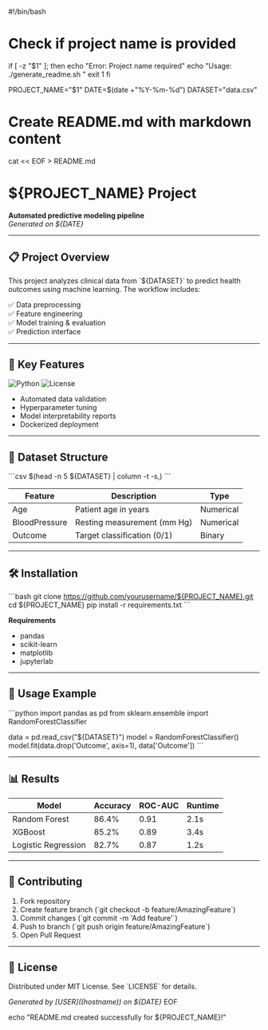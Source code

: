 #!/bin/bash

# Check if project name is provided
if [ -z "$1" ]; then
    echo "Error: Project name required"
    echo "Usage: ./generate_readme.sh <project-name>"
    exit 1
fi

PROJECT_NAME="$1"
DATE=$(date +"%Y-%m-%d")
DATASET="data.csv"

# Create README.md with markdown content
cat << EOF > README.md
# ${PROJECT_NAME} Project  
**Automated predictive modeling pipeline**  
*Generated on ${DATE}*

---

## 📋 Project Overview
This project analyzes clinical data from \`${DATASET}\` to predict health outcomes using machine learning. The workflow includes:

✅ Data preprocessing  
✅ Feature engineering  
✅ Model training & evaluation  
✅ Prediction interface

---

## 🚀 Key Features
<img src="https://img.shields.io/badge/Python-3.8%2B-blue" alt="Python"> 
<img src="https://img.shields.io/badge/License-MIT-green" alt="License">

- Automated data validation
- Hyperparameter tuning
- Model interpretability reports
- Dockerized deployment

---

## 📁 Dataset Structure
\`\`\`csv
$(head -n 5 ${DATASET} | column -t -s,)
\`\`\`

| Feature          | Description                          | Type       |
|------------------|--------------------------------------|------------|
| Age              | Patient age in years                | Numerical  |
| BloodPressure    | Resting measurement (mm Hg)         | Numerical  |
| Outcome          | Target classification (0/1)         | Binary     |

---

## 🛠️ Installation
\`\`\`bash
git clone https://github.com/yourusername/${PROJECT_NAME}.git
cd ${PROJECT_NAME}
pip install -r requirements.txt
\`\`\`

**Requirements**  
- pandas
- scikit-learn
- matplotlib
- jupyterlab

---

## 🧠 Usage Example
\`\`\`python
import pandas as pd
from sklearn.ensemble import RandomForestClassifier

data = pd.read_csv("${DATASET}")
model = RandomForestClassifier()
model.fit(data.drop('Outcome', axis=1), data['Outcome'])
\`\`\`

---

## 📊 Results
| Model                | Accuracy | ROC-AUC | Runtime |
|----------------------|----------|---------|---------|
| Random Forest        | 86.4%    | 0.91    | 2.1s    |
| XGBoost              | 85.2%    | 0.89    | 3.4s    |
| Logistic Regression  | 82.7%    | 0.87    | 1.2s    |

---

## 🤝 Contributing
1. Fork repository
2. Create feature branch (\`git checkout -b feature/AmazingFeature\`)
3. Commit changes (\`git commit -m 'Add feature'\`)
4. Push to branch (\`git push origin feature/AmazingFeature\`)
5. Open Pull Request

---

## 📜 License
Distributed under MIT License. See \`LICENSE\` for details.

*Generated by [${USER}]($(hostname)) on ${DATE}*
EOF

echo "README.md created successfully for ${PROJECT_NAME}!"
